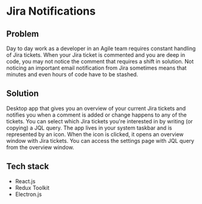 # Jira Notifications

## Problem
Day to day work as a developer in an Agile team requires constant handling of Jira tickets.
When your Jira ticket is commented and you are deep in code, you may not notice the comment that requires a shift in solution.
Not noticing an important email notification from Jira sometimes means that minutes and even hours of code have to be stashed.


## Solution
Desktop app that gives you an overview of your current Jira tickets and notifies you when a comment is added or change happens to any of the tickets.
You can select which Jira tickets you're interested in by writing (or copying) a JQL query.
The app lives in your system taskbar and is represented by an icon. When the icon is clicked, it opens an overview window with Jira tickets.
You can access the settings page with JQL query from the overview window.

## Tech stack
- React.js
- Redux Toolkit
- Electron.js
